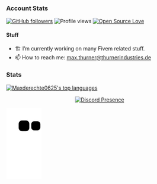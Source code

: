 ### Account Stats
[![GitHub followers](https://img.shields.io/github/followers/LarsHD44.svg?style=social&label=Follow&maxAge=2592000)](https://github.com/Maxderechte0625?tab=followers) 
![Profile views](https://gpvc.arturio.dev/Maxderechte0625)
[![Open Source Love](https://badges.frapsoft.com/os/v1/open-source.png?v=103)](https://github.com/Maxderechte0625/)

#### Stuff
- 🏗️ I’m currently working on many Fivem related stuff.
- 📫 How to reach me: max.thurner@thurnerindustries.de

### Stats
[![Maxderechte0625's top languages](https://github-readme-stats.vercel.app/api/top-langs/?username=Maxderechte0625&theme=blue-green)](https://github.com/Maxderechte0625)

<p align="center">
   <a href="https://discord.com/users/642450515007111241" target="_blank" rel="nofollow">
      <img src="https://lanyard-profile-readme.vercel.app/api/642450515007111241?idleMessage=Probably%20sleeping%20else..." alt="Discord Presence" align="center">
   </a>
</p>
<img src="https://github.com/rafaballerini/rafaballerini/blob/output/github-contribution-grid-snake.svg" alt="sneke">
